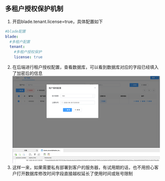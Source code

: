 ## 多租户授权保护机制
1. 开启blade.tenant.license=true，具体配置如下
~~~yaml
#blade配置
blade:
  #多租户配置
  tenant:
    #多租户授权保护
    license: true
~~~
2. 在后端进行租户授权配置，查看数据库，可以看到数据库对应的字段已经填入了加密后的信息
![](../../images/screenshot_1591527275031.png)
![](../../images/screenshot_1591527340108.png)
3. 这样一来，如果需要私有部署到客户的服务器，有试用期的话，也不用担心客户打开数据库修改时间字段直接越权延长了使用时间或账号限制
